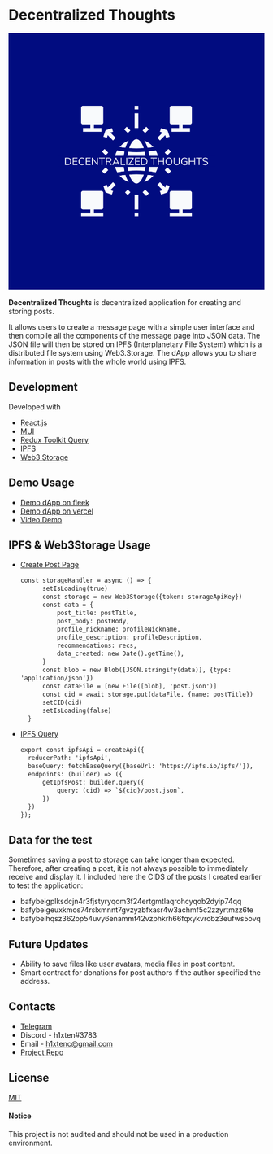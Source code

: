 # Decentralized Thoughts

<img src='./src/assets/logo/logo-color.png' width='550px' alt='DTlogo' >

**Decentralized Thoughts** is decentralized application for creating and storing posts.

It allows users to create a message page with a simple user interface and then compile all the components of the message page into JSON data. The JSON file will then be stored on IPFS (Interplanetary File System) which is a distributed file system using Web3.Storage.
The dApp allows you to share information in posts with the whole world using IPFS.

## Development
Developed with 
- [React.js](https://reactjs.org/)
- [MUI](https://mui.com/)
- [Redux Toolkit Query](https://redux-toolkit.js.org/rtk-query/overview)
- [IPFS](https://docs.ipfs.tech/)
- [Web3.Storage](https://web3.storage/)

## Demo Usage
- [Demo dApp on fleek](https://decentralized-thoughts.on.fleek.co/)
- [Demo dApp on vercel](https://decentralized-thoughts.vercel.app/)
- [Video Demo](https://youtu.be/_sVQu5FBf5I)

## IPFS & Web3Storage Usage
- [Create Post Page](https://github.com/h1xten/decentralized-thoughts/blob/ae33dcb8f003da784f564b1c7103134c2afe44c3/src/pages/createpage/Createpage.jsx#L63)
  ```
  const storageHandler = async () => {
        setIsLoading(true)
        const storage = new Web3Storage({token: storageApiKey})
        const data = {
            post_title: postTitle,
            post_body: postBody,
            profile_nickname: profileNickname,
            profile_description: profileDescription,
            recommendations: recs,
            data_created: new Date().getTime(),
        }
        const blob = new Blob([JSON.stringify(data)], {type: 'application/json'})
        const dataFile = [new File([blob], 'post.json')]
        const cid = await storage.put(dataFile, {name: postTitle})
        setCID(cid)
        setIsLoading(false)
    }
  ```
 
- [IPFS Query](https://github.com/h1xten/decentralized-thoughts/blob/ae33dcb8f003da784f564b1c7103134c2afe44c3/src/store/ipfsApi.js#L3)
  ```
  export const ipfsApi = createApi({
    reducerPath: 'ipfsApi',
    baseQuery: fetchBaseQuery({baseUrl: 'https://ipfs.io/ipfs/'}),
    endpoints: (builder) => ({
        getIpfsPost: builder.query({
            query: (cid) => `${cid}/post.json`,
        })
    })
  });
  ```


## Data for the test
  Sometimes saving a post to storage can take longer than expected. Therefore, after creating a post, it is not always possible to immediately receive and display it. I included here the CIDS of the posts I created earlier to test the application:
- bafybeigplksdcjn4r3fjstyryqom3f24ertgmtlaqrohcyqob2dyip74qq
- bafybeigeuxkmos74rslxmnnt7gvzyzbfxasr4w3achmf5c2zzyrtmzz6te
- bafybeihqsz362op54uvy6enammf42vzphkrh66fqxykvrobz3eufws5ovq

## Future Updates
- Ability to save files like user avatars, media files in post content.
- Smart contract for donations for post authors if the author specified the address.

## Contacts
- [Telegram](https://t.me/h1xten) </br>
- Discord - h1xten#3783 </br>
- Email - h1xtenc@gmail.com </br>
- [Project Repo](https://github.com/h1xten/decentralized-thoughts)

## License
[MIT](LICENSE)

#### Notice
This project is not audited and should not be used in a production environment.
